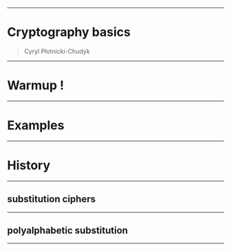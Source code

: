 
---

# Cryptography basics
> Cyryl Płotnicki-Chudyk

---

# Warmup !

---

# Examples

--- 

# History

---

## substitution ciphers

---

## polyalphabetic substitution

---


